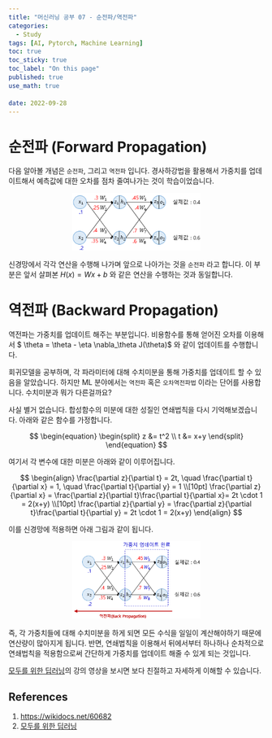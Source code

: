 ```yaml
---
title: "머신러닝 공부 07 - 순전파/역전파"
categories:
  - Study
tags: [AI, Pytorch, Machine Learning]
toc: true
toc_sticky: true
toc_label: "On this page"
published: true
use_math: true

date: 2022-09-28
---
```


# 순전파 (Forward Propagation)
다음 알아볼 개념은 `순전파`, 그리고 `역전파` 입니다. 경사하강법을 활용해서 가중치를 업데이트해서 예측값에 대한 오차를 점차 줄여나가는 것이 학습이었습니다.

<center>
<figure style="width:50%"> <img src="/Images/Study/mlstudy/7/forward.png"/>
</figure>
</center>

신경망에서 각각 연산을 수행해 나가며 앞으로 나아가는 것을 `순전파` 라고 합니다. 이 부분은 앞서 살펴본 $H(x)=Wx+b$ 와 같은 연산을 수행하는 것과 동일합니다.

# 역전파 (Backward Propagation)
역전파는 가중치를 업데이트 해주는 부분입니다. 비용함수를 통해 얻어진 오차를 이용해서 $ \theta = \theta - \eta \nabla_\theta J(\theta)$ 와 같이 업데이트를 수행합니다. 

회귀모델을 공부하며, 각 파라미터에 대해 수치미분을 통해 가중치를 업데이트 할 수 있음을 알았습니다. 하지만 ML 분야에서는 `역전파` 혹은 `오차역전파법` 이라는 단어를 사용합니다. 수치미분과 뭐가 다른걸까요?

사실 별거 없습니다. 합성함수의 미분에 대한 성질인 연쇄법칙을 다시 기억해보겠습니다. 아래와 같은 함수를 가정합니다.

$$
\begin{equation}
\begin{split}
z &= t^2 \\
t &= x+y
\end{split}
\end{equation}
$$

여기서 각 변수에 대한 미분은 아래와 같이 이루어집니다.

$$
\begin{align}
\frac{\partial z}{\partial t} = 2t, \quad
\frac{\partial t}{\partial x} = 1, \quad
\frac{\partial t}{\partial y} = 1 \\[10pt]
\frac{\partial z}{\partial x} = \frac{\partial z}{\partial t}\frac{\partial t}{\partial x}= 2t \cdot 1 = 2(x+y) \\[10pt]
\frac{\partial z}{\partial y} = \frac{\partial z}{\partial t}\frac{\partial t}{\partial y} = 2t \cdot 1 = 2(x+y)
\end{align}
$$

이를 신경망에 적용하면 아래 그림과 같이 됩니다.

<center>
<figure style="width:50%"> <img src="/Images/Study/mlstudy/7/backprop.png"/>
</figure>
</center>

즉, 각 가중치들에 대해 수치미분을 하게 되면 모든 수식을 일일이 계산해야하기 때문에 연산량이 많아지게 됩니다. 반면, 연쇄법칙을 이용해서 뒤에서부터 하나하나 순차적으로 연쇄법칙을 적용함으로써 간단하게 가중치를 업데이트 해줄 수 있게 되는 것입니다.

[모두를 위한 딥러닝](https://youtu.be/573EZkzfnZ0)의 강의 영상을 보시면 보다 친절하고 자세하게 이해할 수 있습니다.

## References
1. <https://wikidocs.net/60682>
2. [모두를 위한 딥러닝](https://youtube.com/playlist?list=PLlMkM4tgfjnLSOjrEJN31gZATbcj_MpUm)